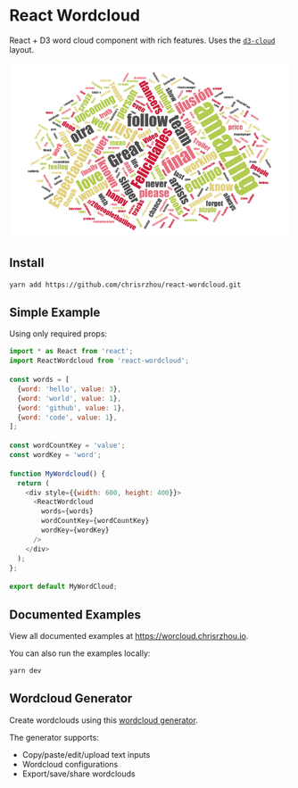 # React Wordcloud

React + D3 word cloud component with rich features.  Uses the [`d3-cloud`](https://github.com/jasondavies/d3-cloud) layout.

![image](./wordcloud.png)

## Install

```bash
yarn add https://github.com/chrisrzhou/react-wordcloud.git
```

## Simple Example

Using only required props:
```js
import * as React from 'react';
import ReactWordcloud from 'react-wordcloud';

const words = [
  {word: 'hello', value: 3},
  {word: 'world', value: 1},
  {word: 'github', value: 1},
  {word: 'code', value: 1},
];

const wordCountKey = 'value';
const wordKey = 'word';

function MyWordcloud() {
  return (
    <div style={{width: 600, height: 400}}>
      <ReactWordcloud
        words={words}
        wordCountKey={wordCountKey}
        wordKey={wordKey}
      />
    </div>
  );
};

export default MyWordCloud;
```

## Documented Examples
View all documented examples at https://worcloud.chrisrzhou.io.

You can also run the examples locally:
```bash
yarn dev
```

## Wordcloud Generator
Create wordclouds using this [wordcloud generator](https://github.com/chrisrzhou/wordcloud-generator).

The generator supports:
- Copy/paste/edit/upload text inputs
- Wordcloud configurations
- Export/save/share wordclouds